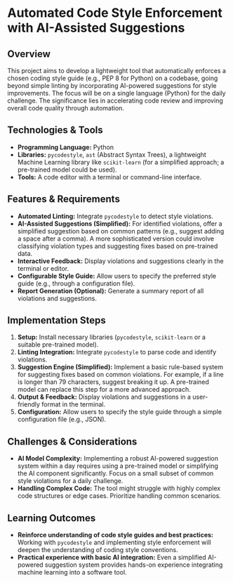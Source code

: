 # Automated Code Style Enforcement with AI-Assisted Suggestions

## Overview

This project aims to develop a lightweight tool that automatically enforces a chosen coding style guide (e.g., PEP 8 for Python) on a codebase, going beyond simple linting by incorporating AI-powered suggestions for style improvements.  The focus will be on a single language (Python) for the daily challenge. The significance lies in accelerating code review and improving overall code quality through automation.

## Technologies & Tools

- **Programming Language:** Python
- **Libraries:** `pycodestyle`, `ast` (Abstract Syntax Trees), a lightweight Machine Learning library like `scikit-learn` (for a simplified approach; a pre-trained model could be used).
- **Tools:**  A code editor with a terminal or command-line interface.


## Features & Requirements

- **Automated Linting:**  Integrate `pycodestyle` to detect style violations.
- **AI-Assisted Suggestions (Simplified):**  For identified violations, offer a simplified suggestion based on common patterns (e.g., suggest adding a space after a comma). A more sophisticated version could involve classifying violation types and suggesting fixes based on pre-trained data.
- **Interactive Feedback:** Display violations and suggestions clearly in the terminal or editor.
- **Configurable Style Guide:** Allow users to specify the preferred style guide (e.g., through a configuration file).
- **Report Generation (Optional):** Generate a summary report of all violations and suggestions.


## Implementation Steps

1. **Setup:**  Install necessary libraries (`pycodestyle`, `scikit-learn` or a suitable pre-trained model).
2. **Linting Integration:** Integrate `pycodestyle` to parse code and identify violations.
3. **Suggestion Engine (Simplified):** Implement a basic rule-based system for suggesting fixes based on common violations. For example, if a line is longer than 79 characters, suggest breaking it up.  A pre-trained model can replace this step for a more advanced approach.
4. **Output & Feedback:** Display violations and suggestions in a user-friendly format in the terminal.
5. **Configuration:** Allow users to specify the style guide through a simple configuration file (e.g., JSON).


## Challenges & Considerations

- **AI Model Complexity:**  Implementing a robust AI-powered suggestion system within a day requires using a pre-trained model or simplifying the AI component significantly.  Focus on a small subset of common style violations for a daily challenge.
- **Handling Complex Code:**  The tool might struggle with highly complex code structures or edge cases.  Prioritize handling common scenarios.


## Learning Outcomes

- **Reinforce understanding of code style guides and best practices:**  Working with `pycodestyle` and implementing style enforcement will deepen the understanding of coding style conventions.
- **Practical experience with basic AI integration:** Even a simplified AI-powered suggestion system provides hands-on experience integrating machine learning into a software tool.

